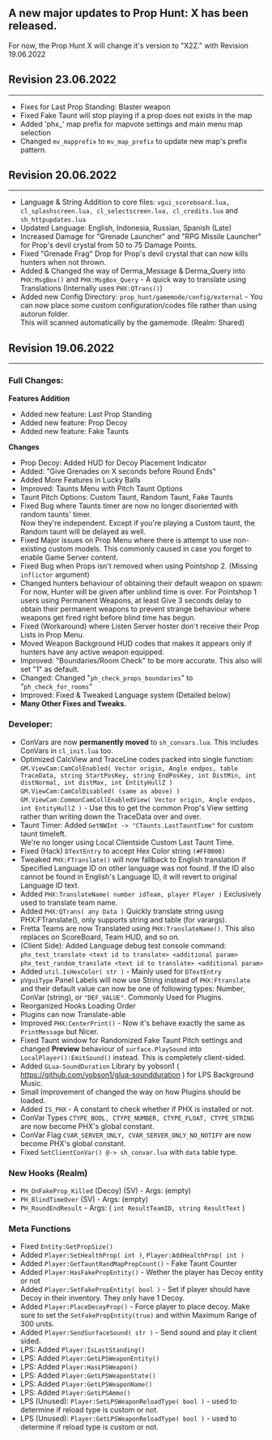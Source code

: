 ## A new major updates to Prop Hunt: X has been released.
For now, the Prop Hunt X will change it's version to "X2Z." with Revision 19.06.2022

## Revision 23.06.2022
---
- Fixes for Last Prop Standing: Blaster weapon
- Fixed Fake Taunt will stop playing if a prop does not exists in the map
- Added 'phx_' map prefix for mapvote settings and main menu map selection
- Changed `mv_mapprefix` to `mv_map_prefix` to update new map's prefix pattern.

## Revision 20.06.2022
---
- Language & String Addition to core files: `vgui_scoreboard.lua, cl_splashscreen.lua, cl_selectscreen.lua, cl_credits.lua` and `sh_httpupdates.lua`
- Updated Language: English, Indonesia, Russian, Spanish (Late)
- Increased Damage for "Grenade Launcher" and "RPG Missile Launcher" for Prop's devil crystal from 50 to 75 Damage Points.
- Fixed "Grenade Frag" Drop for Prop's devil crystal that can now kills hunters when not thrown.
- Added & Changed the way of Derma_Message & Derma_Query into `PHX:MsgBox()` and `PHX:MsgBox_Query` - A quick way to translate using Translations (Internally uses `PHX:QTrans()`)
- Added new Config Directory: `prop_hunt/gamemode/config/external` - You can now place some custom configuration/codes file rather than using autorun folder.  
This will scanned automatically by the gamemode. (Realm: Shared)

## Revision 19.06.2022
---
### Full Changes:

**Features Addition**
- Added new feature: Last Prop Standing
- Added new feature: Prop Decoy
- Added new feature: Fake Taunts

**Changes**
- Prop Decoy: Added HUD for Decoy Placement Indicator
- Added: "Give Grenades on X seconds before Round Ends"
- Added More Features in Lucky Balls
- Improved: Taunts Menu with Pitch Taunt Options
- Taunt Pitch Options: Custom Taunt, Random Taunt, Fake Taunts
- Fixed Bug where Taunts timer are now no longer disoriented with random taunts' timer.  
Now they're independent. Except if you're playing a Custom taunt, the Random taunt will be delayed as well.
- Fixed Major issues on Prop Menu where there is attempt to use non-existing custom models. This commonly caused in case you forget to enable Game Server content.
- Fixed Bug when Props isn't removed when using Pointshop 2. (Missing `inflictor` argument)
- Changed hunters behaviour of obtaining their default weapon on spawn:  
  For now, Hunter will be given after unblind time is over. For Pointshop 1 users using Permanent Weapons, at least Give 3 seconds delay to obtain their permanent weapons to prevent
  strange behaviour where weapons get fired right before blind time has begun.
- Fixed (Workaround) where Listen Server hoster don't receive their Prop Lists in Prop Menu.
- Moved Weapon Background HUD codes that makes it appears only if hunters have any active weapon equipped.
- Improved: "Boundaries/Room Check" to be more accurate. This also will set "1" as default.
- Changed: Changed "`ph_check_props_boundaries`" to "`ph_check_for_rooms`"
- Improved: Fixed & Tweaked Language system (Detailed below)
- **Many Other Fixes and Tweaks.**

### Developer:
- ConVars are now **permanently moved** to `sh_convars.lua`. This includes ConVars in `cl_init.lua` too.
- Optimized CalcView and TraceLine codes packed into single function:  
`GM.ViewCam:CamColEnabled( Vector origin, Angle endpos, table TraceData, string StartPosKey, string EndPosKey, int DistMin, int distNormal, int distMax, int EntityHullZ )`  
`GM.ViewCam:CamColDisabled( (same as above) )`  
`GM.ViewCam:CommonCamCollEnabledView( Vector origin, Angle endpos, int EntityHullZ )` - Use this to get the common Prop's View setting rather than writing down the TraceData over and over.
- Taunt Timer: Added `GetNWInt -> "CTaunts.LastTauntTime"` for custom taunt timeleft.  
We're no longer using Local Clientside Custom Last Taunt Time.
- Fixed (Hack) `DTextEntry` to accept Hex Color string `(#FF0000)`
- Tweaked `PHX:FTranslate()` will now fallback to English translation if Specified Language ID on other language was not found. If the ID also cannot be found in English's Language ID, it will revert to original Language ID text.
- Added `PHX:TranslateName( number idTeam, player Player )` Exclusively used to translate team name.
- Added `PHX:QTrans( any Data )` Quickly translate string using PHX:FTranslate(), only supports string and table (for varargs).
- Fretta Teams are now Translated using `PHX:TranslateName()`. This also replaces on ScoreBoard, Team HUD, and so on.
- (Client Side): Added Language debug test console command:  
`phx_test_translate <text id to translate> <additional param>`  
`phx_test_random_translate <text id to translate> <additional param>`
- Added `util.IsHexColor( str )` - Mainly used for `DTextEntry`
- `pVguiType` Panel Labels will now use String instead of `PHX:Ftranslate` and their default value can now be one of following types: Number, ConVar (string), or `"DEF_VALUE"`. Commonly Used for Plugins.
- Reorganized Hooks Loading Order
- Plugins can now Translate-able
- Improved `PHX:CenterPrint()` - Now it's behave exactly the same as `PrintMessage` but Nicer.
- Fixed Taunt window for Randomized Fake Taunt Pitch settings and changed **Preview** behaviour of `surface.PlaySound` into `LocalPlayer():EmitSound()` instead. This is completely client-sided.
- Added `GLua-SoundDuration` Library by yobson1 ( https://github.com/yobson1/glua-soundduration ) for LPS Background Music.
- Small Improvement of changed the way on how Plugins should be loaded.
- Added `IS_PHX` - A constant to check whether if PHX is installed or not.
- ConVar Types `CTYPE_BOOL, CTYPE_NUMBER, CTYPE_FLOAT, CTYPE_STRING` are now become PHX's global constant.
- ConVar Flag `CVAR_SERVER_ONLY, CVAR_SERVER_ONLY_NO_NOTIFY` are now become PHX's global constant.
- Fixed `SetClientConVar() @-> sh_convar.lua` with `data` table type.

### New Hooks (Realm)
- `PH_OnFakeProp_Killed` (Decoy) (SV) - Args: (empty)
- `PH_BlindTimeOver` (SV) - Args: (empty)
- `PH_RoundEndResult` - Args: ( `int ResultTeamID, string ResultText` )

### Meta Functions
- Fixed `Entity:GetPropSize()`
- Added `Player:SetHealthProp( int )`, `Player:AddHealthProp( int )`
- Added `Player:GetTauntRandMapPropCount()` - Fake Taunt Counter
- Added `Player:HasFakePropEntity()` - Wether the player has Decoy entity or not
- Added `Player:SetFakePropEntity( bool )` - Set if player should have Decoy in their inventory. They only have 1 Decoy.
- Added `Player:PlaceDecoyProp()` - Force player to place decoy. Make sure to set the `SetFakePropEntity(true)` and within Maximum Range of 300 units.
- Added `Player:SendSurfaceSound( str )` - Send sound and play it client sided.
- LPS: Added `Player:IsLastStanding()`
- LPS: Added `Player:GetLPSWeaponEntity()`
- LPS: Added `Player:HasLPSWeapon()`
- LPS: Added `Player:GetLPSWeaponState()`
- LPS: Added `Player:GetLPSWeaponName()`
- LPS: Added `Player:GetLPSAmmo()`
- LPS (Unused): `Player:SetLPSWeaponReloadType( bool )` - used to determine if reload type is custom or not.
- LPS (Unused): `Player:GetLPSWeaponReloadType( bool )` - used to determine if reload type is custom or not.